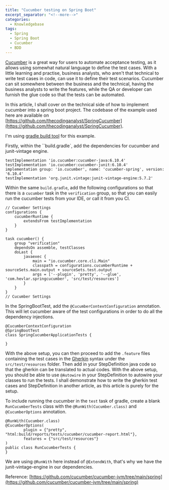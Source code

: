 ```yaml
---
title: "Cucumber testing on Spring Boot"
excerpt_separator: "<!--more-->"
categories:
  - Knowledgebase
tags:
  - Spring
  - Spring Boot
  - Cucumber
  - BDD
---
```


[Cucumber](https://cucumber.io/) is a great way for users to automate acceptance testing, as it allows using somewhat natural language to define the test cases. With a little learning and practise, business analysts, who aren't that technical to write test cases in code, can use it to define their test scenarios. Cucumber can sit somewhere between the business and the technical, having the business analysts to write the features, while the QA or developer can furnish the glue code so that the tests can be automated.

In this article, I shall cover on the technical side of how to implement cucumber into a spring boot project. The codebase of the example used here are available on [https://github.com/thecodinganalyst/SpringCucumber](https://github.com/thecodinganalyst/SpringCucumber). 

<!--more-->

I'm using [gradle build tool](https://gradle.org/) for this example. 

Firstly, within the ``build.gradle`, add the dependencies for cucumber and junit-vintage engine.

```
testImplementation 'io.cucumber:cucumber-java:6.10.4'
testImplementation 'io.cucumber:cucumber-junit:6.10.4'
implementation group: 'io.cucumber', name: 'cucumber-spring', version: '6.10.4'
testImplementation 'org.junit.vintage:junit-vintage-engine:5.7.2'
```

Within the same `build.gradle`, add the following configurations so that there is a `cucumber` task in the `verification` group, so that you can easily run the cucumber tests from your IDE, or call it from you CI.

```
// Cucumber Settings
configurations {
    cucumberRuntime {
        extendsFrom testImplementation
    }
}

task cucumber() {
    group "verification"
    dependsOn assemble, testClasses
    doLast {
        javaexec {
            main = "io.cucumber.core.cli.Main"
            classpath = configurations.cucumberRuntime + sourceSets.main.output + sourceSets.test.output
            args = ['--plugin', 'pretty', '--glue', 'com.hevlar.springcucumber', 'src/test/resources']
        }
    }
}
// Cucumber Settings
```

In the SpringBootTest, add the `@CucumberContextConfiguration` annotation. This will let cucumber aware of the test configurations in order to do all the dependency injections.
```
@CucumberContextConfiguration
@SpringBootTest
class SpringCucumberApplicationTests {

}

```

With the above setup, you can then proceed to add the `.feature` files containing the test cases in the [Gherkin](https://cucumber.io/docs/gherkin/reference/) syntax under the `src/test/resources` folder. Then add in your StepDefinition java code so that the gherkin can be translated to actual codes. With the above setup, you should be able to use `@Autowire` in your StepDefinition to autowire your classes to run the tests. I shall demonstrate how to write the gherkin test cases and StepDefinition in another article, as this article is purely for the setup. 

To include running the cucumber in the `test` task of gradle, create a blank `RunCucumberTests` class with the `@RunWith(Cucumber.class)` and `@CucumberOptions` annotation.

```
@RunWith(Cucumber.class)
@CucumberOptions(
        plugin = {"pretty", "html:build/reports/tests/cucumber/cucumber-report.html"},
        features = {"src/test/resources"}
)
public class RunCucumberTests {
}
```

We are using `@RunWith` here instead of `@ExtendWith`, that's why we have the junit-vintage-engine in our dependencies.


Reference: [https://github.com/cucumber/cucumber-jvm/tree/main/spring](https://github.com/cucumber/cucumber-jvm/tree/main/spring)